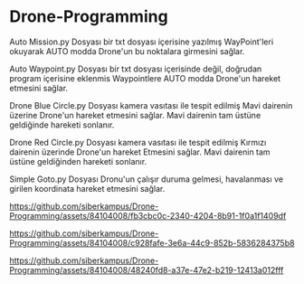 # Drone-Programming
Auto Mission.py Dosyası bir txt dosyası içerisine yazılmış WayPoint'leri okuyarak AUTO modda Drone'un bu noktalara girmesini sağlar.


Auto Waypoint.py Dosyası bir txt dosyası içerisinde değil, doğrudan program içerisine eklenmis Waypointlere AUTO modda Drone'un hareket etmesini sağlar.


Drone Blue Circle.py Dosyası kamera vasıtası ile tespit edilmiş Mavi dairenin üzerine Drone'un hareket etmesini sağlar. Mavi dairenin tam üstüne geldiğinde hareketi sonlanır.


Drone Red Circle.py Dosyası kamera vasıtası ile tespit edilmiş Kırmızı dairenin üzerinde Drone'un hareket Etmesini sağlar. Mavi dairenin tam üstüne geldiğinden hareketi sonlanır.


Simple Goto.py Dosyası Dronu'un çalışır duruma gelmesi, havalanması ve girilen koordinata hareket etmesini sağlar.



https://github.com/siberkampus/Drone-Programming/assets/84104008/fb3cbc0c-2340-4204-8b91-1f0a1f1409df




https://github.com/siberkampus/Drone-Programming/assets/84104008/c928fafe-3e6a-44c9-852b-5836284375b8



https://github.com/siberkampus/Drone-Programming/assets/84104008/48240fd8-a37e-47e2-b219-12413a012fff

